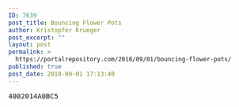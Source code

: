 ```yaml
---
ID: 7639
post_title: Bouncing Flower Pots
author: Kristopfer Krueger
post_excerpt: ""
layout: post
permalink: >
  https://portalrepository.com/2018/09/01/bouncing-flower-pots/
published: true
post_date: 2018-09-01 17:13:40
---
```

<pre>4002014A0BC5</pre>